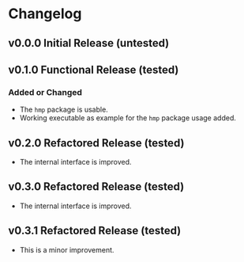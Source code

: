 # Changelog

## v0.0.0 Initial Release (untested)

## v0.1.0 Functional Release (tested)

### Added or Changed

* The `hmp` package is usable.
* Working executable as example for the `hmp` package usage added.

## v0.2.0 Refactored Release (tested)

* The internal interface is improved.

## v0.3.0 Refactored Release (tested)

* The internal interface is improved.

## v0.3.1 Refactored Release (tested)

* This is a minor improvement.
